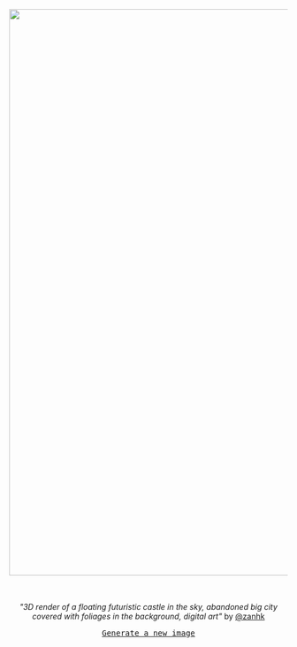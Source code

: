 
<div align="center">
  <a href="https://zank.it" target="_blank"><img src="https://raw.githubusercontent.com/zk-g/zk-g/main/images/72.png" width="1024px"></a>
  <br>
  <br>
  <br>
  <p class="has-text-grey"><i>"3D render of a floating futuristic castle in the sky, abandoned big city covered with foliages in the background, digital art"</i> by <a href="https://github.com/zanhk" target="_blank">@zanhk</a></p>
  <p><samp><a href="https://github.com/zanhk/zanhk/discussions/new?category=prompt">Generate a new image</a></samp></p>
</div>
